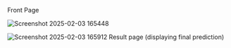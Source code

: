 Front Page


![Screenshot 2025-02-03 165448](https://github.com/user-attachments/assets/781c6178-f24e-4f94-a074-158387de55ef)



![Screenshot 2025-02-03 165912](https://github.com/user-attachments/assets/f28f7916-e2c1-4b4a-a0f8-172784517439)
Result page (displaying final prediction)
